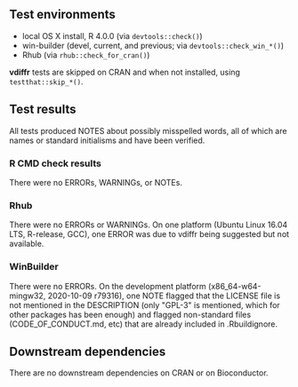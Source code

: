 ## Test environments

* local OS X install, R 4.0.0 (via `devtools::check()`)
* win-builder (devel, current, and previous; via `devtools::check_win_*()`)
* Rhub (via `rhub::check_for_cran()`)

**vdiffr** tests are skipped on CRAN and when not installed, using `testthat::skip_*()`.

## Test results

All tests produced NOTES about possibly misspelled words, all of which are names or standard initialisms and have been verified.

### R CMD check results

There were no ERRORs, WARNINGs, or NOTEs.

### Rhub

There were no ERRORs or WARNINGs. On one platform (Ubuntu Linux 16.04 LTS, R-release, GCC), one ERROR was due to vdiffr being suggested but not available.

### WinBuilder

There were no ERRORs. On the development platform (x86_64-w64-mingw32, 2020-10-09 r79316), one NOTE flagged that the LICENSE file is not mentioned in the DESCRIPTION (only "GPL-3" is mentioned, which for other packages has been enough) and flagged non-standard files (CODE_OF_CONDUCT.md, etc) that are already included in .Rbuildignore.

## Downstream dependencies

There are no downstream dependencies on CRAN or on Bioconductor.
